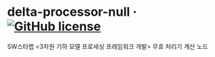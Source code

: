 # delta-processor-null &middot; [![GitHub license](https://img.shields.io/github/license/kaist-gclab/delta-processor-null)](https://github.com/kaist-gclab/delta-processor-null/blob/master/LICENSE)

SW스타랩 <3차원 기하 모델 프로세싱 프레임워크 개발> 무효 처리기 계산 노드
